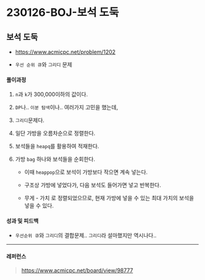 # 230126-BOJ-보석 도둑

## 보석 도둑

- https://www.acmicpc.net/problem/1202

- `우선 순위 큐`와 `그리디` 문제

#### 풀이과정

1. `n`과 `k`가 300,000이하의 값이다.

2. `DP`나.. `이분 탐색`이나.. 여러가지 고민을 했는데,

3. `그리디`문제다.

4. 일단 가방을 오름차순으로 정렬한다.

5. 보석들을 `heapq`를 활용하여 적재한다.

6. 가방 `bag` 하나와 보석들을 순회한다.
   
   - 이때 `heappop`으로 보석이 가방보다 작으면 계속 넣는다.
   
   - 구조상 가방에 넣었다가, 다음 보석도 들어가면 넣고 반복한다.
   
   - 무게 - 가치 로 정렬되었으므로, 현재 가방에 넣을 수 있는 최대 가치의 보석을 넣을 수 있다.

#### 성과 및 피드백

- `우선순위 큐`와 `그리디`의 결합문제.. `그리디`라 설마했지만 역시나다..

---

#### 레퍼런스

> https://www.acmicpc.net/board/view/98777

